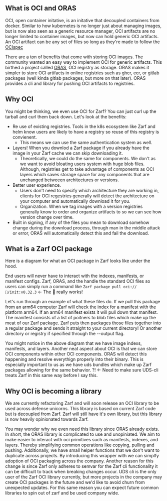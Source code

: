 ## What is OCI and ORAS

OCI, open container initative, is an initative that decoupled containers from docker. Similar to how kubernetes is no longer just about managing images, but is now also seen as a generic resource manager, OCI artifacts are no longer limited to container images, but now can hold generic OCI artifacts. An OCI artifact can be any set of files so long as they're made to follow the [OCIspec](https://github.com/opencontainers/image-spec)

There are a ton of benefits that come with storing OCI images. The community wanted an easy way to implement OCI for generic artifacts. This birthed a project called [ORAS](https://oras.land/), OCI registry as storage. ORAS makes it simpler to store OCI artifacts in online registries such as ghcr, ecr, or gitlab packages (well kinda gitlab packages, but more on that later). ORAS provides a cli and library for pushing OCI artifacts to registries.

## Why OCI
You might be thinking, we even use OCI for Zarf? You can just curl up the tarball and curl them back down. Let's look at the benefits:
- Re use of existing registries. Tools in the k8s ecosystem like Zarf and helm know users are likely to have a registry so reuse of this registry is convienent.
  - This means we can use the same authentication system as well.
- Layers! When you downlod a Zarf package if you already have the image in your Zarf cache we can skip downloading it. 
  - Theoretically, we could do the same for components. We don't as we want to avoid bloating users system with huge blob files. Although, registries get to take advantage of components as OCI layers which saves storage space for any components that are unchanged betweeen architectures or versions.
- Better user experience. 
  - Users don't need to specify which architecture they are working in, clients for OCI regestries generally will detect the architecture on your computer and automatically download it for you.
  - Organization. When we tag images with a version registries generally know to order and organize artifacts to so we can see how version change over time.
- Built in signing, if any of the files you mean to download somehow change during the download process, through man in the middle attack or error, ORAS will automatically detect this and fail the download.

## What is a Zarf OCI package

Here is a diagram for what an OCI package in Zarf looks like under the hood.

End users will never have to interact with the indexes, manifests, or manifest configs. Zarf, ORAS, and the handle the standard OCI files so users can simply run a command like `Zarf package pull oci://🦄/init:v0.32.3` <- The 🦄 really works! 

Let's run through an example of what these files do. If we pull this package from an arm64 computer Zarf will check the index for a manifest with the platform arm64. If an arm64 manifest exists it will pull down that manifest. The manifest consists of a list of poitners to blob files which make up the meat of our Zarf package. Zarf puts then packages those files together into a regular package and sends it straight to your current directory! Or another directory or registry if specified through the --output flag.

You might notice in the above diagram that we have image indexs, manifests, and layers. Another neat aspect about OCI is that we can store OCI components within other OCI components. ORAS will detect this happening and resolve everythign properly into their binary. This is especially important to us as we have uds bundles which make up Zarf packages allowing for the same behavior. ?! <- Need to make sure UDS-cli treats Zarf in this same way before I say this. 

## Why OCI is becoming a library
We are currently refactoring Zarf and will soon release an OCI library to be used across defense unicorns. This library is based on current Zarf code but is decoupled from Zarf. Zarf will still have it's own library, but this library is now heavily opinionated towards Zarf. 

You may wonder why we even need this library since ORAS already exists. In short, the ORAS library is complicated to use and unopiniated. We aim to make easier to interact with oci primitives such as manifests, indexes, and layers. Thereby simplifying common operations like copying, pulling and pushing. Additionally, we have small helper functions that we don't want to
duplicate across projects. By introducing this wrapper with we can simplfy adoption of OCI packaging across the company. Another reason for this change is since Zarf only adheres to semvar for the Zarf cli functionality it can be difficult to track when breaking changes occur. UDS cli is the only user of the Zarf OCI library currently, but more projects in the company may create OCI packages in the future and we'd like to avoid churn from unexpected updates. For this same reason you can expect future common libraries to spin out of zarf and be used company wide. 